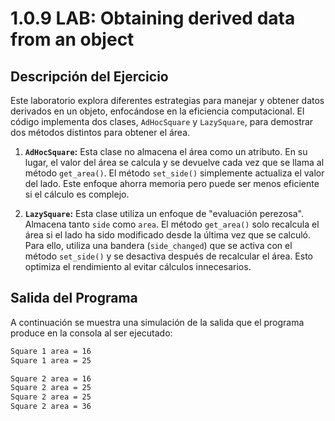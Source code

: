# 1.0.9 LAB: Obtaining derived data from an object

## Descripción del Ejercicio

Este laboratorio explora diferentes estrategias para manejar y obtener datos derivados en un objeto, enfocándose en la eficiencia computacional. El código implementa dos clases, `AdHocSquare` y `LazySquare`, para demostrar dos métodos distintos para obtener el área.

1.  **`AdHocSquare`:** Esta clase no almacena el área como un atributo. En su lugar, el valor del área se calcula y se devuelve cada vez que se llama al método `get_area()`. El método `set_side()` simplemente actualiza el valor del lado. Este enfoque ahorra memoria pero puede ser menos eficiente si el cálculo es complejo.

2.  **`LazySquare`:** Esta clase utiliza un enfoque de "evaluación perezosa". Almacena tanto `side` como `area`. El método `get_area()` solo recalcula el área si el lado ha sido modificado desde la última vez que se calculó. Para ello, utiliza una bandera (`side_changed`) que se activa con el método `set_side()` y se desactiva después de recalcular el área. Esto optimiza el rendimiento al evitar cálculos innecesarios.

## Salida del Programa

A continuación se muestra una simulación de la salida que el programa produce en la consola al ser ejecutado:

```bash
Square 1 area = 16
Square 1 area = 25

Square 2 area = 16
Square 2 area = 25
Square 2 area = 25
Square 2 area = 36
